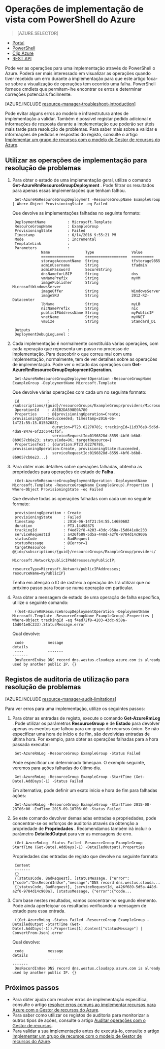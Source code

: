 <properties
   pageTitle="Ver operações de implementação com PowerShell | Microsoft Azure"
   description="Descreve como utilizar o PowerShell Azure para detetar problemas de implementação do Gestor de recursos."
   services="azure-resource-manager,virtual-machines"
   documentationCenter=""
   tags="top-support-issue"
   authors="tfitzmac"
   manager="timlt"
   editor=""/>

<tags
   ms.service="azure-resource-manager"
   ms.devlang="na"
   ms.topic="article"
   ms.tgt_pltfrm="vm-multiple"
   ms.workload="infrastructure"
   ms.date="06/14/2016"
   ms.author="tomfitz"/>

# <a name="view-deployment-operations-with-azure-powershell"></a>Operações de implementação de vista com PowerShell do Azure

> [AZURE.SELECTOR]
- [Portal](resource-manager-troubleshoot-deployments-portal.md)
- [PowerShell](resource-manager-troubleshoot-deployments-powershell.md)
- [Clip Azure](resource-manager-troubleshoot-deployments-cli.md)
- [REST API](resource-manager-troubleshoot-deployments-rest.md)

Pode ver as operações para uma implementação através do PowerShell o Azure. Poderá ser mais interessado em visualizar as operações quando tiver recebido um erro durante a implementação para que este artigo foca-se sobre a visualização de operações tem ocorrido uma falha. PowerShell fornece cmdlets que permitem-lhe encontrar os erros e determinar correções potenciais facilmente.

[AZURE.INCLUDE [resource-manager-troubleshoot-introduction](../includes/resource-manager-troubleshoot-introduction.md)]

Pode evitar alguns erros ao modelo e infraestrutura antes de implementação a validar. Também é possível registar pedido adicional e informações de resposta durante a implementação que poderão ser úteis mais tarde para resolução de problemas. Para saber mais sobre a validar e informações de pedidos e respostas do registo, consulte o artigo [Implementar um grupo de recursos com o modelo de Gestor de recursos do Azure](resource-group-template-deploy.md).

## <a name="use-deployment-operations-to-troubleshoot"></a>Utilizar as operações de implementação para resolução de problemas

1. Para obter o estado de uma implementação geral, utilize o comando **Get-AzureRmResourceGroupDeployment** . Pode filtrar os resultados para apenas essas implementações que tenham falhou.

        Get-AzureRmResourceGroupDeployment -ResourceGroupName ExampleGroup | Where-Object ProvisioningState -eq Failed
        
    Que devolve as implementações falhadas no seguinte formato:
        
        DeploymentName          : Microsoft.Template
        ResourceGroupName       : ExampleGroup
        ProvisioningState       : Failed
        Timestamp               : 6/14/2016 9:55:21 PM
        Mode                    : Incremental
        TemplateLink            :
        Parameters              :
                    Name                Type                 Value
                    ===============     ===================  ==========
                    storageAccountName  String               tfstorage9855
                    adminUsername       String               tfadmin
                    adminPassword       SecureString
                    dnsNameforLBIP      String               dns
                    vmNamePrefix        String               myVM
                    imagePublisher      String               MicrosoftWindowsServer
                    imageOffer          String               WindowsServer
                    imageSKU            String               2012-R2-Datacenter
                    lbName              String               myLB
                    nicNamePrefix       String               nic
                    publicIPAddressName String               myPublicIP
                    vnetName            String               myVNET
                    vmSize              String               Standard_D1

        Outputs                 :
        DeploymentDebugLogLevel :

2. Cada implementação é normalmente constituída várias operações, com cada operação que representa um passo no processo de implementação. Para descobrir o que correu mal com uma implementação, normalmente, tem de ver detalhes sobre as operações de implementação. Pode ver o estado das operações com **Get-AzureRmResourceGroupDeploymentOperation**.

        Get-AzureRmResourceGroupDeploymentOperation -ResourceGroupName ExampleGroup -DeploymentName Microsoft.Template
        
    Que devolve várias operações com cada um no seguinte formato:
        
        Id             : /subscriptions/{guid}/resourceGroups/ExampleGroup/providers/Microsoft.Resources/deployments/Microsoft.Template/operations/A3EB2DA598E0A780
        OperationId    : A3EB2DA598E0A780
        Properties     : @{provisioningOperation=Create; provisioningState=Succeeded; timestamp=2016-06-14T21:55:15.0156208Z;
                         duration=PT23.0227078S; trackingId=11d376e8-5d6d-4da8-847e-6f23c6443fbf;
                         serviceRequestId=0196828d-8559-4bf6-b6b8-8b9057cb0e23; statusCode=OK; targetResource=}
        PropertiesText : {duration:PT23.0227078S, provisioningOperation:Create, provisioningState:Succeeded,
                         serviceRequestId:0196828d-8559-4bf6-b6b8-8b9057cb0e23...}

3. Para obter mais detalhes sobre operações falhadas, obtenha as propriedades para operações de estado de **Falha** .

        (Get-AzureRmResourceGroupDeploymentOperation -DeploymentName Microsoft.Template -ResourceGroupName ExampleGroup).Properties | Where-Object ProvisioningState -eq Failed
        
    Que devolve todas as operações falhadas com cada um no seguinte formato:
        
        provisioningOperation : Create
        provisioningState     : Failed
        timestamp             : 2016-06-14T21:54:55.1468068Z
        duration              : PT3.1449887S
        trackingId            : f4ed72f8-4203-43dc-958a-15d041e8c233
        serviceRequestId      : a426f689-5d5a-448d-a2f0-9784d14c900a
        statusCode            : BadRequest
        statusMessage         : @{error=}
        targetResource        : @{id=/subscriptions/{guid}/resourceGroups/ExampleGroup/providers/
                                Microsoft.Network/publicIPAddresses/myPublicIP;
                                resourceType=Microsoft.Network/publicIPAddresses; resourceName=myPublicIP}

    Tenha em atenção o ID de rastreio a operação de. Irá utilizar que no próximo passo para focar-se numa operação em particular.

4. Para obter a mensagem de estado de uma operação de falha específica, utilize o seguinte comando:

        ((Get-AzureRmResourceGroupDeploymentOperation -DeploymentName Microsoft.Template -ResourceGroupName ExampleGroup).Properties | Where-Object trackingId -eq f4ed72f8-4203-43dc-958a-15d041e8c233).StatusMessage.error
        
    Qual devolve:
        
        code           message                                                                        details
        ----           -------                                                                        -------
        DnsRecordInUse DNS record dns.westus.cloudapp.azure.com is already used by another public IP. {}

## <a name="use-audit-logs-to-troubleshoot"></a>Registos de auditoria de utilização para resolução de problemas

[AZURE.INCLUDE [resource-manager-audit-limitations](../includes/resource-manager-audit-limitations.md)]

Para ver erros para uma implementação, utilize os seguintes passos:

1. Para obter as entradas de registo, execute o comando **Get-AzureRmLog** . Pode utilizar os parâmetros **ResourceGroup** e de **Estado** para devolver apenas os eventos que falhou para um grupo de recursos único. Se não especificar uma hora de início e de fim, são devolvidas entradas de última hora.
Por exemplo, para obter as operações falhadas para a hora passada executar:

        Get-AzureRmLog -ResourceGroup ExampleGroup -Status Failed

    Pode especificar um determinado timespan. O exemplo seguinte, veremos para ações falhadas do último dia. 

        Get-AzureRmLog -ResourceGroup ExampleGroup -StartTime (Get-Date).AddDays(-1) -Status Failed
      
    Em alternativa, pode definir um exato início e hora de fim para falhadas ações:

        Get-AzureRmLog -ResourceGroup ExampleGroup -StartTime 2015-08-28T06:00 -EndTime 2015-09-10T06:00 -Status Failed

2. Se este comando devolver demasiadas entradas e propriedades, pode concentrar-se os esforços de auditoria através da obtenção a propriedade de **Propriedades** . Recomendamos também irá incluir o parâmetro **DetailedOutput** para ver as mensagens de erro.

        (Get-AzureRmLog -Status Failed -ResourceGroup ExampleGroup -StartTime (Get-Date).AddDays(-1) -DetailedOutput).Properties
        
    Propriedades das entradas de registo que devolve no seguinte formato:
        
        Content
        -------
        {} 
        {[statusCode, BadRequest], [statusMessage, {"error":{"code":"DnsRecordInUse","message":"DNS record dns.westus.clouda...
        {[statusCode, BadRequest], [serviceRequestId, a426f689-5d5a-448d-a2f0-9784d14c900a], [statusMessage, {"error":{"code...

3. Com base nestes resultados, vamos concentrar-no segundo elemento. Pode ainda aperfeiçoar os resultados verificando a mensagem de estado para essa entrada.

        ((Get-AzureRmLog -Status Failed -ResourceGroup ExampleGroup -DetailedOutput -StartTime (Get-Date).AddDays(-1)).Properties[1].Content["statusMessage"] | ConvertFrom-Json).error
        
    Qual devolve:
        
        code           message                                                                        details
        ----           -------                                                                        -------
        DnsRecordInUse DNS record dns.westus.cloudapp.azure.com is already used by another public IP. {}



## <a name="next-steps"></a>Próximos passos

- Para obter ajuda com resolver erros de implementação específica, consulte o artigo [resolver erros comuns ao implementar recursos para Azure com o Gestor de recursos do Azure](resource-manager-common-deployment-errors.md).
- Para saber como utilizar os registos de auditoria para monitorizar a outros tipos de ações, consulte o artigo [Auditar operações com o Gestor de recursos](resource-group-audit.md).
- Para validar a sua implementação antes de executá-lo, consulte o artigo [Implementar um grupo de recursos com o modelo de Gestor de recursos do Azure](resource-group-template-deploy.md).

